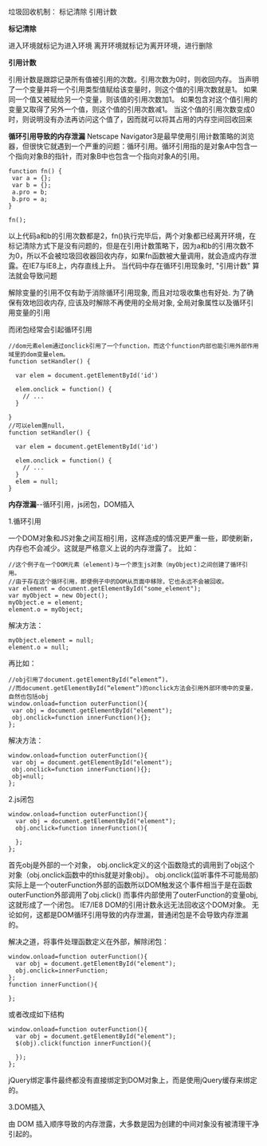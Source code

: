 垃圾回收机制：
标记清除
引用计数

**标记清除**

进入环境就标记为进入环境
离开环境就标记为离开环境，进行删除

**引用计数**

引用计数是跟踪记录所有值被引用的次数。引用次数为0时，则收回内存。
当声明了一个变量并将一个引用类型值赋给该变量时，则这个值的引用次数就是1。
如果同一个值又被赋给另一个变量，则该值的引用次数加1。
如果包含对这个值引用的变量又取得了另外一个值，则这个值的引用次数减1。
当这个值的引用次数变成0时，则说明没有办法再访问这个值了，因而就可以将其占用的内存空间回收回来

**循环引用导致的内存泄漏**
Netscape Navigator3是最早使用引用计数策略的浏览器，但很快它就遇到一个严重的问题：循环引用。循环引用指的是对象A中包含一个指向对象B的指针，而对象B中也包含一个指向对象A的引用。
```
function fn() {
 var a = {};
 var b = {};
 a.pro = b;
 b.pro = a;
}

fn();
```
以上代码a和b的引用次数都是2，fn()执行完毕后，两个对象都已经离开环境，在标记清除方式下是没有问题的，但是在引用计数策略下，因为a和b的引用次数不为0，所以不会被垃圾回收器回收内存，如果fn函数被大量调用，就会造成内存泄露。在IE7与IE8上，内存直线上升。
当代码中存在循环引用现象时, "引用计数" 算法就会导致问题

解除变量的引用不仅有助于消除循环引用现象, 而且对垃圾收集也有好处. 为了确保有效地回收内存, 应该及时解除不再使用的全局对象, 全局对象属性以及循环引用变量的引用

而闭包经常会引起循环引用
```
//dom元素elem通过onclick引用了一个function，而这个function内部也能引用外部作用域里的dom变量elem。
function setHandler() {

  var elem = document.getElementById('id')

  elem.onclick = function() {
    // ...
  }

}
//可以elem置null，
function setHandler() {

  var elem = document.getElementById('id')

  elem.onclick = function() {
    // ...
  }
  elem = null;
}
```

**内存泄漏**--循环引用，js闭包，DOM插入

1.循环引用

一个DOM对象和JS对象之间互相引用，这样造成的情况更严重一些，即使刷新，内存也不会减少。这就是严格意义上说的内存泄露了。
比如：
```
//这个例子在一个DOM元素（element)与一个原生js对象（myObject)之间创建了循环引用。
//由于存在这个循环引用，即使例子中的DOM从页面中移除，它也永远不会被回收。
var element = document.getElementById("some_element");
var myObject = new Object();
myObject.e = element;
element.o = myObject;
```
解决方法：
```
myObject.element = null;
element.o = null;
```

再比如：
```
//obj引用了document.getElementById(“element”)，
//而document.getElementById(“element”)的onclick方法会引用外部环境中的变量，自然也包括obj
window.onload=function outerFunction(){
 var obj = document.getElementById("element");
 obj.onclick=function innerFunction(){};
};
```
解决方法：
```
window.onload=function outerFunction(){
 var obj = document.getElementById("element");
 obj.onclick=function innerFunction(){};
 obj=null;
};
```

2.js闭包

```
window.onload=function outerFunction(){
  var obj = document.getElementById("element");
  obj.onclick=function innerFunction(){

  };
};
```
首先obj是外部的一个对象， obj.onclick定义的这个函数隐式的调用到了obj这个对象（obj.onclick函数中的this就是对象obj）。
obj.onclick(监听事件不可能局部)实际上是一个outerFunction外部的函数所以DOM触发这个事件相当于是在函数outerFunction外部调用了obj.click()
而事件内部使用了outerFunction的变量obj,这就形成了一个闭包。
IE7/IE8 DOM的引用计数永远无法回收这个DOM对象。
无论如何，这都是DOM循环引用导致的内存泄漏，普通闭包是不会导致内存泄漏的。

解决之道，将事件处理函数定义在外部，解除闭包：
```
window.onload=function outerFunction(){
  var obj = document.getElementById("element");
  obj.onclick=innerFunction;
};
function innerFunction(){

};
```

或者改成如下结构
```
window.onload=function outerFunction(){
  var obj = document.getElementById("element");
  $(obj).click(function innerFunction(){

  });
};
```
jQuery绑定事件最终都没有直接绑定到DOM对象上，而是使用jQuery缓存来绑定的。

3.DOM插入

由 DOM 插入顺序导致的内存泄露，大多数是因为创建的中间对象没有被清理干净引起的。

